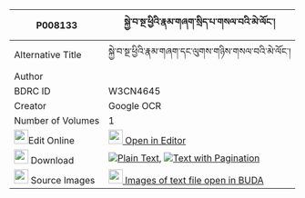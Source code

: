 |P008133|སྐྱེ་བ་སྔ་ཕྱིའི་རྣམ་གཞག་སྲིད་པ་གསལ་བའི་མེ་ལོང་། 
| --- | --- 
|Alternative Title |སྐྱེ་བ་སྔ་ཕྱིའི་རྣམ་གཞག་དང་ལུགས་གཉིས་གསལ་བའི་མེ་ལོང་།
|Author | 
|BDRC ID | W3CN4645
|Creator | Google OCR
|Number of Volumes| 1
|<img width="25" src="https://img.icons8.com/color/25/000000/edit-property.png">Edit Online| [<img width="25" src="https://avatars.githubusercontent.com/u/45091458?s=200&v=4"> Open in Editor](http://editor.openpecha.org/P008133)
|<img width="25" src="https://img.icons8.com/fluent/48/000000/download-2.png"/>  Download | [![](https://img.icons8.com/color/20/000000/txt.png)Plain Text](https://github.com/Openpecha/P008133/releases/download/v1/kyewa_ngachi_i_namshyak_sipa_s_plain_P008133.zip), [![](https://img.icons8.com/color/20/000000/txt.png)Text with Pagination](https://github.com/Openpecha/P008133/releases/download/v1/kyewa_ngachi_i_namshyak_sipa_s_pages_P008133.zip)
|<img width="25" src="https://img.icons8.com/plasticine/100/000000/pictures-folder.png"/>  Source Images | [<img width="25" src="https://library.bdrc.io/icons/BUDA-small.svg"> Images of text file open in BUDA](https://library.bdrc.io/show/bdr:W3CN4645)